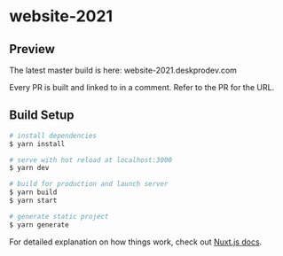 # website-2021

## Preview

The latest master build is here: website-2021.deskprodev.com

Every PR is built and linked to in a comment. Refer to the PR for the URL.

## Build Setup

```bash
# install dependencies
$ yarn install

# serve with hot reload at localhost:3000
$ yarn dev

# build for production and launch server
$ yarn build
$ yarn start

# generate static project
$ yarn generate
```

For detailed explanation on how things work, check out [Nuxt.js docs](https://nuxtjs.org).
